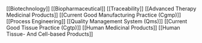 [[Biotechnology]]
[[Biopharmaceutical]]
[[Traceability]]
[[Advanced Therapy Medicinal Products]]
[[Current Good Manufacturing Practice (Cgmp)]]
[[Process Engineering]]
[[Quality Management System (Qms)]]
[[Current Good Tissue Practice (Cgtp)]]
[[Human Medicinal Products]]
[[Human Tissue- And Cell-based Products]]
